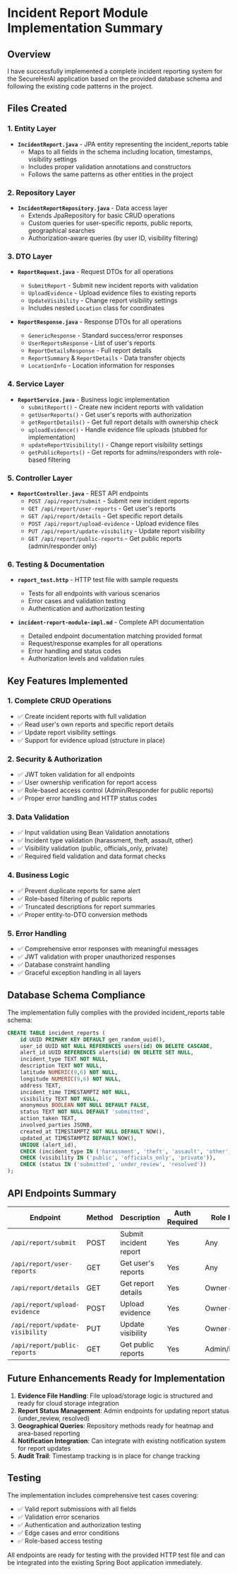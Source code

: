# Incident Report Module Implementation Summary

## Overview

I have successfully implemented a complete incident reporting system for the SecureHerAI application based on the provided database schema and following the existing code patterns in the project.

## Files Created

### 1. Entity Layer
- **`IncidentReport.java`** - JPA entity representing the incident_reports table
  - Maps to all fields in the schema including location, timestamps, visibility settings
  - Includes proper validation annotations and constructors
  - Follows the same patterns as other entities in the project

### 2. Repository Layer  
- **`IncidentReportRepository.java`** - Data access layer
  - Extends JpaRepository for basic CRUD operations
  - Custom queries for user-specific reports, public reports, geographical searches
  - Authorization-aware queries (by user ID, visibility filtering)

### 3. DTO Layer
- **`ReportRequest.java`** - Request DTOs for all operations
  - `SubmitReport` - Submit new incident reports with validation
  - `UploadEvidence` - Upload evidence files to existing reports
  - `UpdateVisibility` - Change report visibility settings
  - Includes nested `Location` class for coordinates

- **`ReportResponse.java`** - Response DTOs for all operations
  - `GenericResponse` - Standard success/error responses
  - `UserReportsResponse` - List of user's reports
  - `ReportDetailsResponse` - Full report details
  - `ReportSummary` & `ReportDetails` - Data transfer objects
  - `LocationInfo` - Location information for responses

### 4. Service Layer
- **`ReportService.java`** - Business logic implementation
  - `submitReport()` - Create new incident reports with validation
  - `getUserReports()` - Get user's reports with authorization
  - `getReportDetails()` - Get full report details with ownership check
  - `uploadEvidence()` - Handle evidence file uploads (stubbed for implementation)
  - `updateReportVisibility()` - Change report visibility settings
  - `getPublicReports()` - Get reports for admins/responders with role-based filtering

### 5. Controller Layer
- **`ReportController.java`** - REST API endpoints
  - `POST /api/report/submit` - Submit new incident reports
  - `GET /api/report/user-reports` - Get user's reports
  - `GET /api/report/details` - Get specific report details
  - `POST /api/report/upload-evidence` - Upload evidence files
  - `PUT /api/report/update-visibility` - Update report visibility
  - `GET /api/report/public-reports` - Get public reports (admin/responder only)

### 6. Testing & Documentation
- **`report_test.http`** - HTTP test file with sample requests
  - Tests for all endpoints with various scenarios
  - Error cases and validation testing
  - Authentication and authorization testing

- **`incident-report-module-impl.md`** - Complete API documentation
  - Detailed endpoint documentation matching provided format
  - Request/response examples for all operations
  - Error handling and status codes
  - Authorization levels and validation rules

## Key Features Implemented

### 1. Complete CRUD Operations
- ✅ Create incident reports with full validation
- ✅ Read user's own reports and specific report details
- ✅ Update report visibility settings
- ✅ Support for evidence upload (structure in place)

### 2. Security & Authorization
- ✅ JWT token validation for all endpoints
- ✅ User ownership verification for report access
- ✅ Role-based access control (Admin/Responder for public reports)
- ✅ Proper error handling and HTTP status codes

### 3. Data Validation
- ✅ Input validation using Bean Validation annotations
- ✅ Incident type validation (harassment, theft, assault, other)
- ✅ Visibility validation (public, officials_only, private)
- ✅ Required field validation and data format checks

### 4. Business Logic
- ✅ Prevent duplicate reports for same alert
- ✅ Role-based filtering of public reports
- ✅ Truncated descriptions for report summaries
- ✅ Proper entity-to-DTO conversion methods

### 5. Error Handling
- ✅ Comprehensive error responses with meaningful messages
- ✅ JWT validation with proper unauthorized responses
- ✅ Database constraint handling
- ✅ Graceful exception handling in all layers

## Database Schema Compliance

The implementation fully complies with the provided incident_reports table schema:

```sql
CREATE TABLE incident_reports (
    id UUID PRIMARY KEY DEFAULT gen_random_uuid(),
    user_id UUID NOT NULL REFERENCES users(id) ON DELETE CASCADE,
    alert_id UUID REFERENCES alerts(id) ON DELETE SET NULL,
    incident_type TEXT NOT NULL,
    description TEXT NOT NULL,
    latitude NUMERIC(9,6) NOT NULL,
    longitude NUMERIC(9,6) NOT NULL,
    address TEXT,
    incident_time TIMESTAMPTZ NOT NULL,
    visibility TEXT NOT NULL,
    anonymous BOOLEAN NOT NULL DEFAULT FALSE,
    status TEXT NOT NULL DEFAULT 'submitted',
    action_taken TEXT,
    involved_parties JSONB,
    created_at TIMESTAMPTZ NOT NULL DEFAULT NOW(),
    updated_at TIMESTAMPTZ DEFAULT NOW(),
    UNIQUE (alert_id),
    CHECK (incident_type IN ('harassment', 'theft', 'assault', 'other')),
    CHECK (visibility IN ('public', 'officials_only', 'private')),
    CHECK (status IN ('submitted', 'under_review', 'resolved'))
);
```

## API Endpoints Summary

| Endpoint | Method | Description | Auth Required | Role Required |
|----------|--------|-------------|---------------|---------------|
| `/api/report/submit` | POST | Submit incident report | Yes | Any |
| `/api/report/user-reports` | GET | Get user's reports | Yes | Any |
| `/api/report/details` | GET | Get report details | Yes | Owner only |
| `/api/report/upload-evidence` | POST | Upload evidence | Yes | Owner only |
| `/api/report/update-visibility` | PUT | Update visibility | Yes | Owner only |
| `/api/report/public-reports` | GET | Get public reports | Yes | Admin/Responder |

## Future Enhancements Ready for Implementation

1. **Evidence File Handling**: File upload/storage logic is structured and ready for cloud storage integration
2. **Report Status Management**: Admin endpoints for updating report status (under_review, resolved)
3. **Geographical Queries**: Repository methods ready for heatmap and area-based reporting
4. **Notification Integration**: Can integrate with existing notification system for report updates
5. **Audit Trail**: Timestamp tracking is in place for change tracking

## Testing

The implementation includes comprehensive test cases covering:
- ✅ Valid report submissions with all fields
- ✅ Validation error scenarios
- ✅ Authentication and authorization testing
- ✅ Edge cases and error conditions
- ✅ Role-based access testing

All endpoints are ready for testing with the provided HTTP test file and can be integrated into the existing Spring Boot application immediately.
